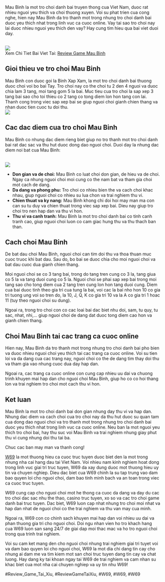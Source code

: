 <p>Mau Binh la mot tro choi danh bai truyen thong cua Viet Nam, duoc rat nhieu nguoi yeu thich va choi thuong xuyen. Voi su phat trien cua cong nghe, hien nay Mau Binh da tro thanh mot trong nhung tro choi danh bai duoc yeu thich nhat trong linh vuc ca cuoc online. Vay tai sao tro choi nay lai duoc nhieu nguoi yeu thich den vay? Hay cung tim hieu qua bai viet duoi day.</p><br><img src="https://w69z.net/wp-content/uploads/2025/02/review-game-mau-binh.jpg"></br>
Xem Chi Tiet Bai Viet Tai: <a href="https://w69z.net/review-game-mau-binh/">Review Game Mau Binh</a><h2>Gioi thieu ve tro choi Mau Binh</h2><p>Mau Binh con duoc goi la Binh Xap Xam, la mot tro choi danh bai thuong duoc choi voi bo bai Tay. Tro choi nay co the choi tu 2 den 4 nguoi va duoc chia lam 3 tang, moi tang gom 5 la bai. Muc tieu cua tro choi la sap xep 3 tang bai sao cho toi thieu co 2 tang co tong diem lon hon tang con lai. Thanh cong trong viec sap xep bai se giup nguoi choi gianh chien thang va nhan duoc tien cuoc tu doi thu.<br><img src="https://w69z.net/wp-content/uploads/2025/02/mau-binh-la-gi.jpg"></br><h2>Cac dac diem cua tro choi Mau Binh</h2><p>Mau Binh co nhung dac diem rieng biet giup no tro thanh mot tro choi danh bai rat dac sac va thu hut duoc dong dao nguoi choi. Duoi day la nhung dac diem noi bat cua Mau Binh:</p><br><img src="https://w69z.net/wp-content/uploads/2025/02/phat-trien-kha-nang-ky-thuat-choi.jpg"></br><ul>
<li><strong>Don gian va de choi:</strong> Mau Binh co luat choi don gian, de hieu va de choi. Ngay ca nhung nguoi choi moi cung co the nam bat va tham gia choi mot cach de dang.</li>
<li><strong>Da dang va phong phu:</strong> Tro choi co nhieu bien the va cach choi khac nhau, giup nguoi choi co nhieu su lua chon va trai nghiem thu vi.</li>
<li><strong>Chien thuat va ky nang:</strong> Mau Binh khong chi doi hoi may man ma con can su tu duy va chien thuat trong viec sap xep bai. Dieu nay giup tro choi tro nen hap dan va thu vi hon.</li>
<li><strong>Thu vi va canh tranh:</strong> Mau Binh la mot tro choi danh bai co tinh canh tranh cao, giup nguoi choi luon co cam giac hung thu va thu thach ban than.</li>
</ul><h2>Cach choi Mau Binh</h2><p>De bat dau choi Mau Binh, nguoi choi can tim doi thu va thoa thuan muc cuoc truoc khi bat dau. Sau do, bo bai se duoc chia cho moi nguoi choi va bat dau cuoc dua gianh chien thang.<p>Moi nguoi choi se co 3 tang bai, trong do tang tren cung co 3 la, tang giua co 5 la va tang duoi cung co 5 la. Nguoi choi se phai sap xep bai trong moi tang sao cho tong diem cua 2 tang tren cung lon hon tang duoi cung. Diem cua bai duoc tinh theo gia tri cua tung la bai, voi cac la bai nho hon 10 co gia tri tuong ung voi so tren do, la 10, J, Q, K co gia tri 10 va la A co gia tri 1 hoac 11 (tuy theo nguoi choi su dung).</p><p>Ngoai ra, trong tro choi con co cac loai bai dac biet nhu doi, sam, tu quy, tu sac, nhat, nhi,… giup nguoi choi de dang dat duoc tong diem cao hon va gianh chien thang.<h2>Choi Mau Binh tai cac trang ca cuoc online</h2><p>Hien nay, Mau Binh da tro thanh mot trong nhung tro choi danh bai pho bien va duoc nhieu nguoi choi yeu thich tai cac trang ca cuoc online. Voi su tien loi va da dang cua cac trang nay, nguoi choi co the de dang tim thay doi thu va tham gia vao nhung cuoc dua day hap dan.</p><p>Ngoai ra, cac trang ca cuoc online con cung cap nhieu uu dai va chuong trinh khuyen mai hap dan cho nguoi choi Mau Binh, giup ho co co hoi thang lon va trai nghiem tro choi mot cach thu vi hon.</p><h2>Ket luan</h2><p>Mau Binh la mot tro choi danh bai don gian nhung day thu vi va hap dan. Nhung dac diem va cach choi cua tro choi nay da thu hut duoc su quan tam cua dong dao nguoi choi va tro thanh mot trong nhung tro choi danh bai duoc yeu thich nhat trong linh vuc ca cuoc online. Neu ban la mot nguoi yeu thich tro choi bai, hay thu suc voi Mau Binh va trai nghiem nhung giay phut thu vi cung nhung doi thu tai ba.</p><p>Chuc cac ban may man va thanh cong!</p><p><a href="https://w69z.net/">W69</a> la mot thuong hieu ca cuoc truc tuyen duoc biet den la mot trong nhung nha cai hang dau tai Viet Nam. Voi nhieu nam kinh nghiem hoat dong trong linh vuc giai tri truc tuyen, W69 da xay dung duoc mot thuong hieu uy tin va chuyen nghiep. Dieu dac biet cua W69 chinh la su tap trung vao dam bao quyen loi cho nguoi choi, dam bao tinh minh bach va an toan trong viec ca cuoc truc tuyen.

W69 cung cap cho nguoi choi mot he thong ca cuoc da dang va day du cac tro choi dac sac nhu the thao, casino truc tuyen, xo so va cac tro choi game danh bai truc tuyen. Dac biet, W69 luon cap nhat nhung tro choi moi nhat va hap dan nhat de nguoi choi co the trai nghiem va thu van may cua minh.

Ngoai ra, W69 con co chinh sach khuyen mai hap dan voi nhieu uu dai va phan thuong gia tri cho nguoi choi. Doi ngu nhan vien ho tro khach hang cua W69 luon san sang 24/7 de giai dap moi thac mac va ho tro nguoi choi trong qua trinh trai nghiem.

Voi su cam ket mang den cho nguoi choi nhung trai nghiem giai tri tuyet voi va dam bao quyen loi cho nguoi choi, W69 la mot dia chi dang tin cay cho nhung ai dam me va tim kiem mot san choi truc tuyen dang tin cay va chat luong. Hay dang ky tai khoan ngay tai W69 de trai nghiem va cam nhan su khac biet cua mot nha cai chuyen nghiep va uy tin nhu W69!</p>
#Review_Game_Tai_Xiu, #ReviewGameTaiXiu, #W69, #W69, #W69

